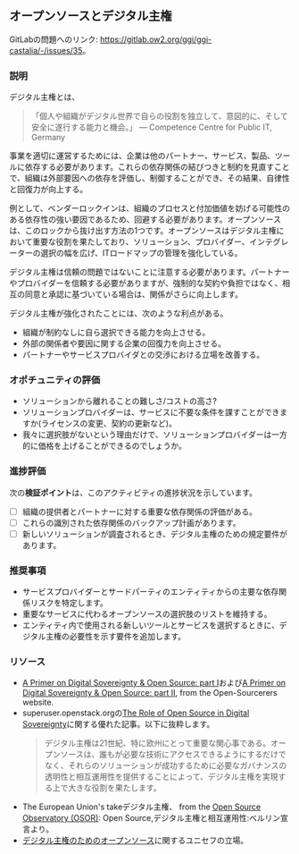 ## オープンソースとデジタル主権

GitLabの問題へのリンク:  <https://gitlab.ow2.org/ggi/ggi-castalia/-/issues/35>。

### 説明

デジタル主権とは、

> 「個人や組織がデジタル世界で自らの役割を独立して、意図的に、そして安全に遂行する能力と機会。」
> &mdash; Competence Centre for Public IT, Germany

事業を適切に運営するためには、企業は他のパートナー、サービス、製品、ツールに依存する必要があります。これらの依存関係の結びつきと制約を見直すことで、組織は外部要因への依存を評価し、制御することができ、その結果、自律性と回復力が向上する。

例として、ベンダーロックインは、組織のプロセスと付加価値を妨げる可能性のある依存性の強い要因であるため、回避する必要があります。オープンソースは、このロックから抜け出す方法の1つです。オープンソースはデジタル主権において重要な役割を果たしており、ソリューション、プロバイダー、インテグレーターの選択の幅を広げ、ITロードマップの管理を強化している。

デジタル主権は信頼の問題ではないことに注意する必要があります。パートナーやプロバイダーを信頼する必要がありますが、強制的な契約や負担ではなく、相互の同意と承認に基づいている場合は、関係がさらに向上します。

デジタル主権が強化されたことには、次のような利点がある。
* 組織が制約なしに自ら選択できる能力を向上させる。
* 外部の関係者や要因に関する企業の回復力を向上させる。
* パートナーやサービスプロバイダとの交渉における立場を改善する。

### オポチュニティの評価

* ソリューションから離れることの難しさ/コストの高さ?
* ソリューションプロバイダーは、サービスに不要な条件を課すことができますか(ライセンスの変更、契約の更新など)。
* 我々に選択肢がないという理由だけで、ソリューションプロバイダーは一方的に価格を上げることができるのでしょうか。

### 進捗評価

次の**検証ポイント**は、このアクティビティの進捗状況を示しています。
- [ ] 組織の提供者とパートナーに対する重要な依存関係の評価がある。
- [ ] これらの識別された依存関係のバックアップ計画があります。
- [ ] 新しいソリューションが調査されるとき、デジタル主権のための規定要件があります。

### 推奨事項

* サービスプロバイダーとサードパーティのエンティティからの主要な依存関係リスクを特定します。
* 重要なサービスに代わるオープンソースの選択肢のリストを維持する。
* エンティティ内で使用される新しいツールとサービスを選択するときに、デジタル主権の必要性を示す要件を追加します。


### リソース

* [A Primer on Digital Sovereignty & Open Source: part I](https://www.opensourcerers.org/2021/08/09/a-promer-on-digital-sovereignty/)および[A Primer on Digital Sovereignty & Open Source: part II](https://www.opensourcerers.org/2021/08/16/a-primer-on-digital-sovereignty-open-source/), from the Open-Sourcerers website.
* superuser.openstack.orgの[The Role of Open Source in Digital Sovereignty](https://superuser.openstack.org/articles/the-role-of-open-source-in-digital-sovereignty-openinfra-live-recap/)に関する優れた記事。以下に抜粋します。
  > デジタル主権は21世紀、特に欧州にとって重要な関心事である。オープンソースは、誰もが必要な技術にアクセスできるようにするだけでなく、それらのソリューションが成功するために必要なガバナンスの透明性と相互運用性を提供することによって、デジタル主権を実現する上で大きな役割を果たします。
* The European Union's takeデジタル主権、 from the [Open Source Observatory (OSOR)](https://joinup.ec.europa.eu/collection/open-source-observatory-osor): Open Source,デジタル主権と相互運用性:ベルリン宣言より。
* [デジタル主権のためのオープンソース](https://www.unicef.org/innovation/stories/open-source-digital-sovereignty)に関するユニセフの立場。